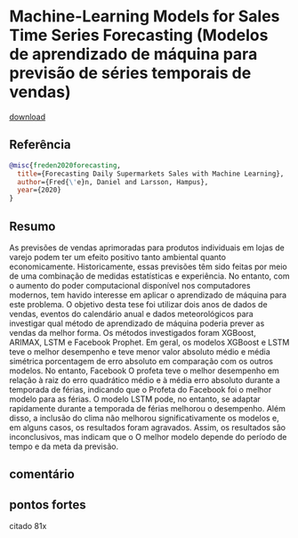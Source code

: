 # Machine-Learning Models for Sales Time Series Forecasting  (Modelos de aprendizado de máquina para previsão de séries temporais de vendas)


[download](https://www.diva-portal.org/smash/get/diva2:1442062/FULLTEXT02.pdf)



## Referência 
``` Bibtex 
@misc{freden2020forecasting,
  title={Forecasting Daily Supermarkets Sales with Machine Learning},
  author={Fred{\'e}n, Daniel and Larsson, Hampus},
  year={2020}
}
```
## Resumo

As previsões de vendas aprimoradas para produtos individuais em lojas de varejo podem ter um
efeito positivo tanto ambiental quanto economicamente. Historicamente, essas previsões têm sido feitas por meio de uma combinação de medidas estatísticas e experiência. No entanto, com o aumento do poder computacional disponível nos computadores modernos, tem havido interesse em aplicar o aprendizado de máquina para este problema. O objetivo desta tese foi utilizar dois anos de dados de vendas, eventos do calendário anual e dados meteorológicos para investigar qual método de aprendizado de máquina poderia prever as vendas da melhor forma. Os métodos investigados foram XGBoost, ARIMAX, LSTM e Facebook Prophet. Em geral, os modelos XGBoost e LSTM teve o melhor desempenho e teve menor valor absoluto médio e média simétrica porcentagem de erro absoluto em comparação com os outros modelos. No entanto, Facebook O profeta teve o melhor desempenho em relação à raiz do erro quadrático médio e à média erro absoluto durante a temporada de férias, indicando que o Profeta do Facebook foi o melhor modelo para as férias. O modelo LSTM pode, no entanto, se adaptar rapidamente
durante a temporada de férias melhorou o desempenho. Além disso, a inclusão do clima não melhorou significativamente os modelos e, em alguns casos, os resultados foram agravados. Assim, os resultados são inconclusivos, mas indicam que o
O melhor modelo depende do período de tempo e da meta da previsão.

## comentário


## pontos fortes
citado 81x